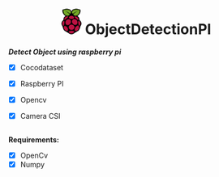 <h1 align="center"><img src="assets/Raspberry_Pi_Logo.svg" height="auto" width="40"></img> ObjectDetectionPI </h1>





***Detect Object using raspberry pi***

- [X] Cocodataset
- [X] Raspberry PI
- [X] Opencv
- [X] Camera CSI


##

**Requirements:**

- [x] OpenCv
- [x] Numpy

<!--
```
sudo apt-get install build-essential cmake pkg-config
```
ERROR: `libjasper-dev` `libpng12-dev`
```
sudo apt-get install libjpeg-dev libtiff5-dev  
```

```
sudo apt-get install libavcodec-dev libavformat-dev libswscale-dev libv4l-dev
```
```
sudo apt-get install libxvidcore-dev libx264-dev
```
```
sudo apt-get install libgtk2.0-dev libgtk-3-dev
```
```
sudo apt-get install libatlas-base-dev gfortran
```
```
sudo pip3 instalar numpy
```
```
wget -O opencv.zip https://github.com/opencv/opencv/archive/4.4.0.zip
```
```
wget -O opencv_contrib.zip https://github.com/opencv/opencv_contrib/archive/4.4.0.zip
```
```
unzip opencv.zip
```
```
unzip opencv_contrib.zip
```
```
cd ~/opencv-4.4.0/
```

```
mkdir build
```

```
cd build
```

```
cmake -D CMAKE_BUILD_TYPE=RELEASE \

                                -D CMAKE_INSTALL_PREFIX=/usr/local \

                                -D INSTALL_PYTHON_EXAMPLES=ON \

                                -D OPENCV_EXTRA_MODULES_PATH=~/opencv_contrib-4.4.0/modules \

                                -D BUILD_EXAMPLES=ON ..
```

```
make -j $(nproc)
```
-->

